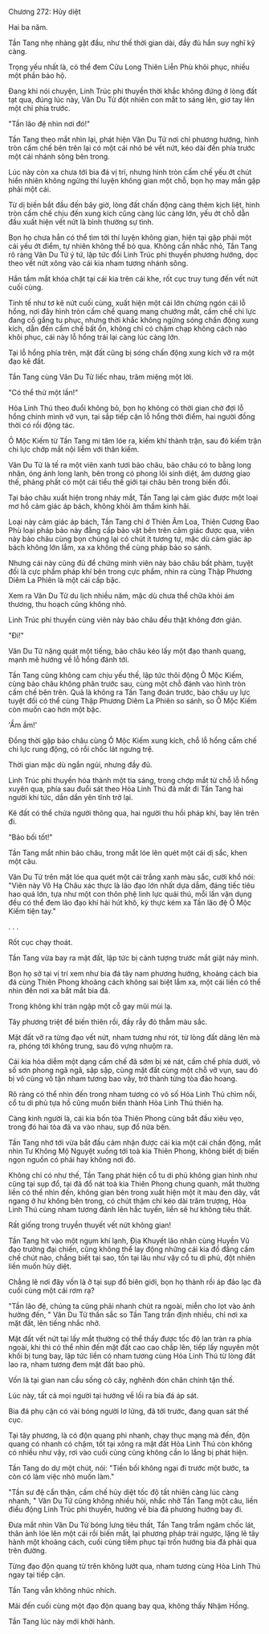 




Chương 272: Hủy diệt


Hai ba năm.

Tần Tang nhẹ nhàng gật đầu, như thế thời gian dài, đầy đủ hắn suy nghĩ kỹ càng.

Trọng yếu nhất là, có thể đem Cửu Long Thiên Liễn Phù khôi phục, nhiều một phần bảo hộ.

Đang khi nói chuyện, Linh Trúc phi thuyền thời khắc không đứng ở lòng đất tạt qua, đúng lúc này, Vân Du Tử đột nhiên con mắt to sáng lên, giơ tay lên một chỉ phía trước.

"Tần lão đệ nhìn nơi đó!"

Tần Tang theo mắt nhìn lại, phát hiện Vân Du Tử nơi chỉ phương hướng, hình tròn cấm chế bên trên lại có một cái nhỏ bé vết nứt, kéo dài đến phía trước một cái nhánh sông bên trong.

Lúc này còn xa chưa tới bia đá vị trí, nhưng hình tròn cấm chế yếu ớt chút hiển nhiên không ngừng thí luyện không gian một chỗ, bọn họ may mắn gặp phải một cái.

Từ dị biến bắt đầu đến bây giờ, lòng đất chấn động càng thêm kịch liệt, hình tròn cấm chế chịu đến xung kích cũng càng lúc càng lớn, yếu ớt chỗ dẫn đầu xuất hiện vết nứt là bình thường sự tình.

Bọn họ chưa hẳn có thể tìm tới thí luyện không gian, hiện tại gặp phải một cái yếu ớt điểm, tự nhiên không thể bỏ qua. Không cần nhắc nhỏ, Tần Tang rõ ràng Vân Du Tử ý tứ, lập tức đổi Linh Trúc phi thuyền phương hướng, dọc theo vết nứt xông vào cái kia nham tương nhánh sông.

Hắn tầm mắt khóa chặt tại cái kia trên cái khe, rốt cục truy tung đến vết nứt cuối cùng.

Tinh tế như tơ kẽ nứt cuối cùng, xuất hiện một cái lớn chừng ngón cái lỗ hổng, nơi đây hình tròn cấm chế quang mang chướng mắt, cấm chế chi lực đang cố gắng tu phục, nhưng thời khắc không ngừng sóng chấn động xung kích, dẫn đến cấm chế bất ổn, không chỉ có chậm chạp không cách nào khôi phục, cái này lỗ hổng trái lại càng lúc càng lớn.

Tại lỗ hổng phía trên, mặt đất cũng bị sóng chấn động xung kích vỡ ra một đạo kẽ đất.

Tần Tang cùng Vân Du Tử liếc nhau, trăm miệng một lời.

"Có thể thử một lần!"

Hỏa Linh Thú theo đuổi không bỏ, bọn họ không có thời gian chờ đợi lỗ hổng chính mình vỡ vụn, tại sắp tiếp cận lỗ hổng thời điểm, hai người đồng thời có rồi động tác.

Ô Mộc Kiếm từ Tần Tang mi tâm lóe ra, kiếm khí thành trận, sau đó kiếm trận chi lực chớp mắt nội liễm với thân kiếm.

Vân Du Tử là tế ra một viên xanh tươi bảo châu, bảo châu có to bằng long nhãn, óng ánh long lanh, bên trong có phong lôi sinh diệt, âm dương giao thế, phảng phất có một cái tiểu thế giới tại châu bên trong biến đổi.

Tại bảo châu xuất hiện trong nháy mắt, Tần Tang lại cảm giác được một loại mơ hồ cảm giác áp bách, không khỏi âm thầm kinh hãi.

Loại này cảm giác áp bách, Tần Tang chỉ ở Thiên Âm Loa, Thiên Cương Đao Phù loại pháp bảo này đẳng cấp bảo vật bên trên cảm giác được qua, viên này bảo châu cùng bọn chúng lại có chút ít tương tự, mặc dù cảm giác áp bách không lớn lắm, xa xa không thể cùng pháp bảo so sánh.

Nhưng cái này cũng đủ để chứng minh viên này bảo châu bất phàm, tuyệt đối là cực phẩm pháp khí bên trong cực phẩm, nhìn ra cùng Thập Phương Diêm La Phiên là một cái cấp bậc.

Xem ra Vân Du Tử du lịch nhiều năm, mặc dù chưa thể chữa khỏi ám thương, thu hoạch cũng không nhỏ.

Linh Trúc phi thuyền cùng viên này bảo châu đều thật không đơn giản.

"Đi!"

Vân Du Tử nặng quát một tiếng, bảo châu kéo lấy một đạo thanh quang, mạnh mẽ hướng về lỗ hổng đánh tới.

Tần Tang cũng không cam chịu yếu thế, lập tức thôi động Ô Mộc Kiếm, cùng bảo châu không phân trước sau, cùng một chỗ đánh vào hình tròn cấm chế bên trên. Quả là không ra Tần Tang đoán trước, bảo châu uy lực tuyệt đối có thể cùng Thập Phương Diêm La Phiên so sánh, so Ô Mộc Kiếm còn muốn cao hơn một bậc.

'Ầm ầm!'

Đồng thời gặp bảo châu cùng Ô Mộc Kiếm xung kích, chỗ lỗ hổng cấm chế chi lực rung động, có rồi chốc lát ngưng trệ.

Thời gian mặc dù ngắn ngủi, nhưng đầy đủ.

Linh Trúc phi thuyền hóa thành một tia sáng, trong chớp mắt từ chỗ lỗ hổng xuyên qua, phía sau đuổi sát theo Hỏa Linh Thú đã mất đi Tần Tang hai người khí tức, dần dần yên tĩnh trở lại.

Kẽ đất có thể chứa người thông qua, hai người thu hồi pháp khí, bay lên trên đi.

"Bảo bối tốt!"

Tần Tang mắt nhìn bảo châu, trong mắt lóe lên quét một cái dị sắc, khen một câu.

Vân Du Tử trên mặt lóe qua quét một cái trắng xanh màu sắc, cười khổ nói: "Viên này Vô Hạ Châu xác thực là lão đạo lớn nhất dựa dẫm, đáng tiếc tiêu hao quá lớn, tựa như một con thôn phệ linh lực quái thú, mỗi lần vận dụng đều có thể đem lão đạo khí hải hút khô, kỳ thực kém xa Tần lão đệ Ô Mộc Kiếm tiện tay."

. . .

Rốt cục chạy thoát.

Tần Tang vừa bay ra mặt đất, lập tức bị cảnh tượng trước mắt giật nảy mình.

Bọn họ sở tại vị trí xem như bia đá tây nam phương hướng, khoảng cách bia đá cùng Thiên Phong khoảng cách không sai biệt lắm xa, một cái liền có thể nhìn đến nơi xa bắt mắt bia đá.

Trong không khí tràn ngập một cỗ gay mũi mùi lạ.

Tây phương triệt để biến thiên rồi, đầy rẫy đỏ thẫm màu sắc.

Mặt đất vỡ ra từng đạo vết nứt, nham tương như rót, từ lòng đất dâng lên mà ra, phóng tới không trung, sau đó vựng nhuộm ra.

Cái kia hỏa diễm một dạng cấm chế đã sớm bị xé nát, cấm chế phía dưới, vô số sơn phong ngã ngã, sập sập, cùng mặt đất cùng một chỗ vỡ vụn, sau đó bị vô cùng vô tận nham tương bao vây, trở thành từng tòa đảo hoang.

Rõ ràng có thể nhìn đến trong nham tương có vô số Hỏa Linh Thú chìm nổi, cổ tu di phủ tựa hồ cũng muốn biến thành Hỏa Linh Thú thiên hạ.

Càng kinh người là, cái kia bốn tòa Thiên Phong cũng bắt đầu xiêu vẹo, trong đó hai tòa đã va vào nhau, sụp đổ nửa bên.

Tần Tang nhớ tới vừa bắt đầu cảm nhận được cái kia một cái chấn động, mắt nhìn Tư Không Mộ Nguyệt xuống tới toà kia Thiên Phong, không biết dị biến ngọn nguồn có phải hay không nơi đó.

Không chỉ có như thế, Tần Tang phát hiện cổ tu di phủ không gian hình như cũng tại sụp đổ, tại đã đổ nát toà kia Thiên Phong chung quanh, mắt thường liền có thể nhìn đến, không gian bên trong xuất hiện một ít màu đen dây, vắt ngang ở hư không bên trong, có chút thậm chí kéo dài trăm trượng, Hỏa Linh Thú cùng nham tương đánh lên hắc tuyến, liền sẽ hư không tiêu thất.

Rất giống trong truyền thuyết vết nứt không gian!

Tần Tang hít vào một ngụm khí lạnh, Địa Khuyết lão nhân cùng Huyền Vũ đạo trưởng đại chiến, cũng không thể lay động những cái kia đồ đằng cấm chế chút nào, chẳng biết tại sao, tồn tại lâu như vậy cổ tu di phủ, đột nhiên liền muốn hủy diệt.

Chẳng lẽ nơi đây vốn là ở tại sụp đổ biên giới, bọn họ thành rồi áp đảo lạc đà cuối cùng một cái rơm rạ?

"Tần lão đệ, chúng ta cũng phải nhanh chút ra ngoài, miễn cho lọt vào ảnh hưởng đến, " Vân Du Tử thần sắc so Tần Tang trấn định nhiều, chỉ nơi xa mặt đất, lên tiếng nhắc nhở.

Mặt đất vết nứt tại lấy mắt thường có thể thấy được tốc độ lan tràn ra phía ngoài, khi thì có thể nhìn đến mặt đất cao cao chắp lên, tiếp lấy nguyên một khối bị tung bay, lập tức liền có nham tương cùng Hỏa Linh Thú từ lòng đất lao ra, nham tương đem mặt đất bao phủ.

Vốn là tại gian nan cầu sống cỏ cây, nghênh đón chân chính tận thế.

Lúc này, tất cả mọi người tại hướng về lối ra bia đá áp sát.

Bia đá phụ cận có vài bóng người lơ lửng, đã tới trước, đang quan sát thế cục.

Tại tây phương, là có độn quang phi nhanh, chạy thục mạng mà đến, độn quang có nhanh có chậm, tốt tại xông ra mặt đất Hỏa Linh Thú còn không có nhiều như vậy, rơi vào cuối cùng cũng không cần lo lắng bị phát hiện.

Tần Tang do dự một chút, nói: "Tiền bối không ngại đi trước một bước, ta còn có làm việc nhỏ muốn làm."

"Tần sư đệ cẩn thận, cấm chế hủy diệt tốc độ tất nhiên càng lúc càng nhanh, " Vân Du Tử cũng không nhiều hỏi, nhắc nhở Tần Tang một câu, liền điều động Linh Trúc phi thuyền, hướng về bia đá phương hướng bay đi.

Đưa mắt nhìn Vân Du Tử bóng lưng tiêu thất, Tần Tang trầm ngâm chốc lát, thân ảnh lóe lên một cái rồi biến mất, lại phương pháp trái ngược, lặng lẽ tây hành một khoảng cách, cuối cùng tiềm phục tại trốn hướng bia đá phải qua trên đường.

Từng đạo độn quang từ trên không lướt qua, nham tương cùng Hỏa Linh Thú ngay tại tiếp cận.

Tần Tang vẫn không nhúc nhích.

Mãi đến cuối cùng một đạo độn quang bay qua, không thấy Nhậm Hồng.

Tần Tang lúc này mới khởi hành.




